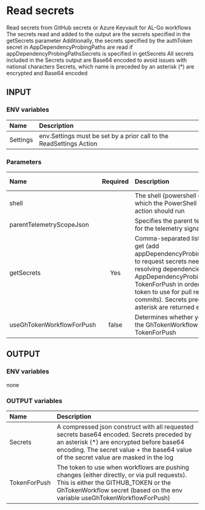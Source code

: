 # Read secrets
Read secrets from GitHub secrets or Azure Keyvault for AL-Go workflows
The secrets read and added to the output are the secrets specified in the getSecrets parameter
Additionally, the secrets specified by the authToken secret in AppDependencyProbingPaths are read if appDependencyProbingPathsSecrets is specified in getSecrets
All secrets included in the Secrets output are Base64 encoded to avoid issues with national characters
Secrets, which name is preceded by an asterisk (*) are encrypted and Base64 encoded

## INPUT

### ENV variables
| Name | Description |
| :-- | :-- |
| Settings | env.Settings must be set by a prior call to the ReadSettings Action |

### Parameters
| Name | Required | Description | Default value |
| :-- | :-: | :-- | :-- |
| shell | | The shell (powershell or pwsh) in which the PowerShell script in this action should run | powershell |
| parentTelemetryScopeJson | | Specifies the parent telemetry scope for the telemetry signal | {} |
| getSecrets | Yes | Comma-separated list of secrets to get (add appDependencyProbingPathsSecrets to request secrets needed for resolving dependencies in AppDependencyProbingPaths, add TokenForPush in order to request a token to use for pull requests and commits). Secrets preceded by an asterisk are returned encrypted | |
| useGhTokenWorkflowForPush | false | Determines whether you want to use the GhTokenWorkflow secret for TokenForPush |

## OUTPUT

### ENV variables
none

### OUTPUT variables
| Name | Description |
| :-- | :-- |
| Secrets | A compressed json construct with all requested secrets base64 encoded. Secrets preceded by an asterisk (*) are encrypted before base64 encoding. The secret value + the base64 value of the secret value are masked in the log |
| TokenForPush | The token to use when workflows are pushing changes (either directly, or via pull requests). This is either the GITHUB_TOKEN or the GhTokenWorkflow secret (based on the env variable useGhTokenWorkflowForPush)  |

